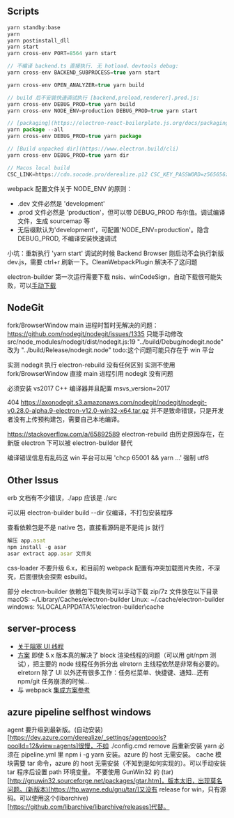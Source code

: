 ## Scripts

```js
yarn standby:base
yarn
yarn postinstall_dll
yarn start
yarn cross-env PORT=8564 yarn start

// 不编译 backend.ts 直接执行. 无 hotload、devtools debug:
yarn cross-env BACKEND_SUBPROCESS=true yarn start

yarn cross-env OPEN_ANALYZER=true yarn build

// build 后不安装快速调试执行 [backend,preload,renderer].prod.js:
yarn cross-env DEBUG_PROD=true yarn build
yarn cross-env NODE_ENV=production DEBUG_PROD=true yarn start

// [packaging](https://electron-react-boilerplate.js.org/docs/packaging)
yarn package --all
yarn cross-env DEBUG_PROD=true yarn package

// [Build unpacked dir](https://www.electron.build/cli)
yarn cross-env DEBUG_PROD=true yarn dir

// Macos local build
CSC_LINK=https://cdn.socode.pro/derealize.p12 CSC_KEY_PASSWORD=z565656z# yarn package:with_runtime --mac
```

webpack 配置文件关于 NODE_ENV 的原则：

- .dev 文件必然是 'development'
- .prod 文件必然是 'production'，但可以带 DEBUG_PROD 布尔值。调试编译文件，生成 sourcemap 等
- 无后缀默认为'development'，可配置'NODE_ENV=production'。隐含 DEBUG_PROD, 不编译安装快速调试

小坑：重新执行 'yarn start' 调试的时候 Backend Browser 刚启动不会执行新版 dev.js，需要 ctrl+r 刷新一下。CleanWebpackPlugin 解决不了这问题

electron-builder 第一次运行需要下载 nsis、winCodeSign，自动下载很可能失败，可以[手动下载](https://github.com/electron-userland/electron-builder/issues/1859)

## NodeGit

fork/BrowserWindow main 进程时暂时无解决的问题：
https://github.com/nodegit/nodegit/issues/1335
只能手动修改 src/node_modules/nodegit/dist/nodegit.js:19
"../build/Debug/nodegit.node" 改为 "../build/Release/nodegit.node"
todo:这个问题可能只存在于 win 平台

实测 nodegit 执行 electron-rebuild 没有任何区别
实测不使用 fork/BrowserWindow 直接 main 进程引用 nodegit 没有问题

必须安装 vs2017 C++ 编译器并且配置 msvs_version=2017

404 https://axonodegit.s3.amazonaws.com/nodegit/nodegit/nodegit-v0.28.0-alpha.9-electron-v12.0-win32-x64.tar.gz
并不是致命错误，只是开发者没有上传预构建包，需要自己本地编译。

https://stackoverflow.com/a/65892589
electron-rebuild 由历史原因存在，在新版 electron 下可以被 electron-builder 替代

编译错误信息有乱码这 win 平台可以用 'chcp 65001 && yarn ...' 强制 utf8

## Other Issus

erb 文档有不少错误，./app 应该是 ./src

可以用 electron-builder build --dir 仅编译，不打包安装程序

查看依赖包是不是 native 包，直接看源码是不是纯 js 就行

```js
解压 app.asat
npm install -g asar
asar extract app.asar 文件夹
```

css-loader 不要升级 6.x，和目前的 webpack 配置有冲突加载图片失败，不深究，后面很快会探索 esbuild。

部分 electron-builder 依赖包下载失败可以手动下载 zip/7z 文件放在以下目录
macOS: ~/Library/Caches/electron-builder
Linux: ~/.cache/electron-builder
windows: %LOCALAPPDATA%\electron-builder\cache

## server-process

- [关于阻塞 UI 线程](https://github.com/electron/electron/issues/12098)
- [方案](https://github.com/jlongster/electron-with-server-example) 即使 5.x 版本真的解决了 block 渲染线程的问题（可以用 git/npm 测试），把主要的 node 线程任务拆分出 elretorn 主线程依然是非常有必要的。elretorn 除了 UI 以外还有很多工作：任务栏菜单、快捷键、通知...还有 npm/git 任务崩溃的时候...
- 与 webpack [集成方案参考](https://github.com/jlongster/electron-with-server-example/issues/6#issuecomment-611617665)

## azure pipeline selfhost windows

agent 要升级到最新版。(自动安装)[https://dev.azure.com/derealize/_settings/agentpools?poolId=12&view=agents]很慢，不如 ./config.cmd remove 后重新安装
yarn 必须在 pipeline.yml 里 npm i -g yarn 安装。azure 的 host 无需安装。
cache 模块需要 tar 命令，azure 的 host 无需安装（不知到是如何实现的）。可以手动安装 tar 程序后设置 path 环境变量。
不要使用 GunWin32 的 (tar)[http://gnuwin32.sourceforge.net/packages/gtar.htm]，版本太旧，出现莫名问题。(新版本)[https://ftp.wayne.edu/gnu/tar/]又没有 release for win，只有源码。可以使用这个(libarchive)[https://github.com/libarchive/libarchive/releases]代替。
